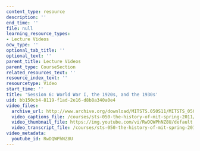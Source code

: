 ```yaml
---
content_type: resource
description: ''
end_time: ''
file: null
learning_resource_types:
- Lecture Videos
ocw_type: ''
optional_tab_title: ''
optional_text: ''
parent_title: Lecture Videos
parent_type: CourseSection
related_resources_text: ''
resource_index_text: ''
resourcetype: Video
start_time: ''
title: 'Session 6: World War I, the 1920s, and the 1930s'
uid: bb150cb4-8119-f1ad-2e16-d8b8a340a0e4
video_files:
  archive_url: http://www.archive.org/download/MITSTS.050S11/MITSTS_050S11lec06_300k.mp4
  video_captions_file: /courses/sts-050-the-history-of-mit-spring-2011/d2c32d9ab81a5c9c93e745c9ad5aff80_RwDQWPhNZ8U.vtt
  video_thumbnail_file: https://img.youtube.com/vi/RwDQWPhNZ8U/default.jpg
  video_transcript_file: /courses/sts-050-the-history-of-mit-spring-2011/f51a3af854821b9e2cc487a48c6761cb_RwDQWPhNZ8U.pdf
video_metadata:
  youtube_id: RwDQWPhNZ8U
---
```


